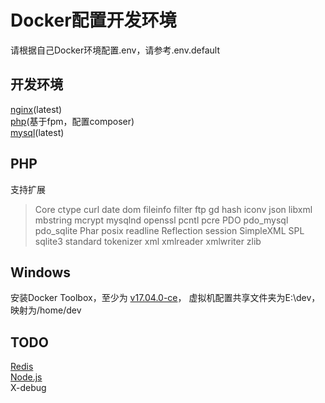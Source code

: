 # Docker配置开发环境
请根据自己Docker环境配置.env，请参考.env.default

## 开发环境
[nginx](https://hub.docker.com/_/nginx/)(latest)  
[php](https://hub.docker.com/_/php/)(基于fpm，配置composer)  
[mysql](https://hub.docker.com/_/mysql/)(latest)

## PHP
支持扩展
> Core ctype curl date dom fileinfo filter ftp gd hash iconv json libxml mbstring mcrypt mysqlnd openssl pcntl pcre PDO pdo_mysql pdo_sqlite Phar posix readline Reflection session SimpleXML SPL sqlite3 standard tokenizer xml xmlreader xmlwriter zlib

## Windows
安装Docker Toolbox，至少为
[v17.04.0-ce](https://github.com/docker/toolbox/releases/tag/v17.04.0-ce)，
虚拟机配置共享文件夹为E:\dev，映射为/home/dev

## TODO
[Redis](https://hub.docker.com/_/redis/)  
[Node.js](https://hub.docker.com/_/node/)  
X-debug  
